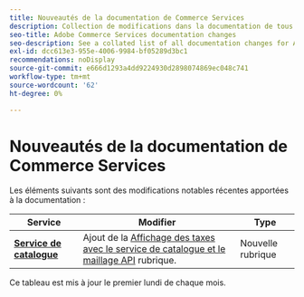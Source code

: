```yaml
---
title: Nouveautés de la documentation de Commerce Services
description: Collection de modifications dans la documentation de tous les services de commerce
seo-title: Adobe Commerce Services documentation changes
seo-description: See a collated list of all documentation changes for Adobe Commerce Services and integration services.
exl-id: dcc613e3-955e-4006-9984-bf05289d3bc1
recommendations: noDisplay
source-git-commit: e666d1293a4dd9224930d2898074869ec048c741
workflow-type: tm+mt
source-wordcount: '62'
ht-degree: 0%

---
```


# Nouveautés de la documentation de Commerce Services

Les éléments suivants sont des modifications notables récentes apportées à la documentation :

| Service | Modifier | Type |
| -- | -- | -- |
| [**Service de catalogue**](../live-search/guide-overview.md) | Ajout de la [Affichage des taxes avec le service de catalogue et le maillage API](https://experienceleague.adobe.com/docs/commerce-merchant-services/catalog-service/taxes.html) rubrique. | Nouvelle rubrique |

Ce tableau est mis à jour le premier lundi de chaque mois.
